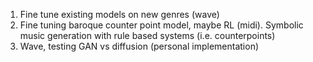 1. Fine tune existing models on new genres (wave)
2. Fine tuning baroque counter point model, maybe RL (midi). Symbolic music generation with rule based systems (i.e. counterpoints)
3. Wave, testing GAN vs diffusion (personal implementation)
